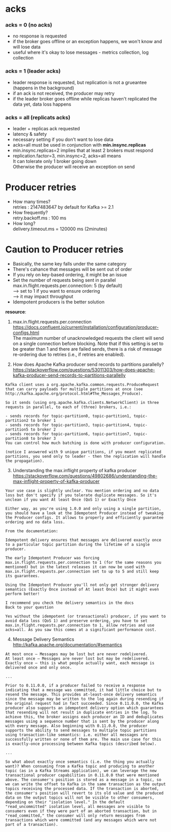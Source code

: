 # acks
### acks = 0 (no acks)  
- no response is requested
- if the broker goes offline or an exception happens, we won't know and will lose data
- useful where it's okay to lose messages - metrics collection, log collection

### acks = 1 (leader acks)
- leader response is requested, but replication is not a grueantee
(happens in the background)
- if an ack is not received, the producer may retry
- if the leader broker goes offline while replicas haven't replicated the data yet, data loss happens

### acks = all (replicats acks)
- leader + replicas ack requested
- latency & safety
- necessary setting if you don't want to lose data
- acks=all must be used in conjunction with **min.insync.replicas**
- min.insync.replicas=2 implies that at least 2 brokers must respond
- replication.factor=3, min.insync=2, acks=all means  
It can tolerate only 1 broker going down  
Otherwise the producer will receive an exception on send  
  
# Producer retries
- How many times?   
    retries : 2147483647 by default for Kafka >= 2.1
- How frequently?  
    retry.backoff.ms : 100 ms
- How long?  
    delivery.timeout.ms = 120000 ms (2minutes)  
  
# Caution to Producer retries
- Basically, the same key falls under the same category  
- There's cahance that messages will be sent out of order  
- If you rely on key-based ordering, it might be an issue  
- Set the number of requests being sent in parallel  
    max.in.flight.requests.per.connection: 5 (by default)  
    --> set to 1 if you want to ensure ordering  
    --> it may impact throughput
- Idempotent producers is the better solution

**resource**: 

1. max.in.flight.requests.per.connection  
https://docs.confluent.io/current/installation/configuration/producer-configs.html  
The maximum number of unacknowledged requests the client will send on a single connection before blocking. Note that if this setting is set to be greater than 1 and there are failed sends, there is a risk of message re-ordering due to retries (i.e., if retries are enabled).

2. How does Apache Kafka producer send records to partitions parallelly?
https://stackoverflow.com/questions/53011303/how-does-apache-kafka-producer-send-records-to-partitions-parallelly

```
Kafka client uses a org.apache.kafka.common.requests.ProduceRequest that can carry payloads for multiple partitions at once (see http://kafka.apache.org/protocol.html#The_Messages_Produce).

So it sends (using org.apache.kafka.clients.NetworkClient) in three requests in parallel, to each of (three) brokers, i.e.:

- sends records for topic-partition0, topic-partition1, topic-partition2 to broker 1
- sends records for topic-partition3, topic-partition4, topic-partition5 to broker 2
- sends records for topic-partition6, topic-partition7, topic-partition8 to broker 3
You can control how much batching is done with producer configuration.

(notice I answered with 9 unique partitions, if you meant replicated partitions, you send only to leader - then the replication will handle the propagation).
```

3. Understanding the max.inflight property of kafka producer  
https://stackoverflow.com/questions/49802686/understanding-the-max-inflight-property-of-kafka-producer
```
Your use case is slightly unclear. You mention ordering and no data loss but don't specify if you tolerate duplicate messages. So it's unclean if you want At least Once (QoS 1) or Exactly Once

Either way, as you're using 1.0.0 and only using a single partition, you should have a look at the Idempotent Producer instead of tweaking the Producer configs. It allows to properly and efficiently guarantee ordering and no data loss.

From the documentation:

Idempotent delivery ensures that messages are delivered exactly once to a particular topic partition during the lifetime of a single producer.

The early Idempotent Producer was forcing max.in.flight.requests.per.connection to 1 (for the same reasons you mentioned) but in the latest releases it can now be used with max.in.flight.requests.per.connection set to up to 5 and still keep its guarantees.

Using the Idempotent Producer you'll not only get stronger delivery semantics (Exactly Once instead of At least Once) but it might even perform better!

I recommend you check the delivery semantics in the docs
Back to your question

Yes without the idempotent (or transactional) producer, if you want to avoid data loss (QoS 1) and preserve ordering, you have to set max.in.flight.requests.per.connection to 1, allow retries and use acks=all. As you saw this comes at a significant performance cost.
```

4. Message Delivery Semantics
http://kafka.apache.org/documentation/#semantics
```
At most once — Messages may be lost but are never redelivered.
At least once — Messages are never lost but may be redelivered.
Exactly once — this is what people actually want, each message is delivered once and only once.

...

Prior to 0.11.0.0, if a producer failed to receive a response indicating that a message was committed, it had little choice but to resend the message. This provides at-least-once delivery semantics since the message may be written to the log again during resending if the original request had in fact succeeded. Since 0.11.0.0, the Kafka producer also supports an idempotent delivery option which guarantees that resending will not result in duplicate entries in the log. To achieve this, the broker assigns each producer an ID and deduplicates messages using a sequence number that is sent by the producer along with every message. Also beginning with 0.11.0.0, the producer supports the ability to send messages to multiple topic partitions using transaction-like semantics: i.e. either all messages are successfully written or none of them are. The main use case for this is exactly-once processing between Kafka topics (described below).

...

So what about exactly once semantics (i.e. the thing you actually want)? When consuming from a Kafka topic and producing to another topic (as in a Kafka Streams application), we can leverage the new transactional producer capabilities in 0.11.0.0 that were mentioned above. The consumer's position is stored as a message in a topic, so we can write the offset to Kafka in the same transaction as the output topics receiving the processed data. If the transaction is aborted, the consumer's position will revert to its old value and the produced data on the output topics will not be visible to other consumers, depending on their "isolation level." In the default "read_uncommitted" isolation level, all messages are visible to consumers even if they were part of an aborted transaction, but in "read_committed," the consumer will only return messages from transactions which were committed (and any messages which were not part of a transaction).

```